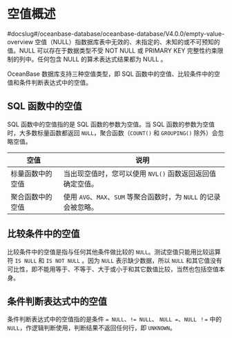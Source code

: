 空值概述 
=========================
#docslug#/oceanbase-database/oceanbase-database/V4.0.0/empty-value-overview
空值（NULL）指数据库表中无效的、未指定的、未知的或不可预知的值。NULL 可以存在于数据类型不受 NOT NULL 或 PRIMARY KEY 完整性约束限制的列中。任何包含 NULL 的算术表达式结果都为 NULL 。

OceanBase 数据库支持三种空值类型，即 SQL 函数中的空值、比较条件中的空值和条件判断表达式中的空值。



SQL 函数中的空值 
-------------------------------

SQL 函数中的空值指的是 SQL 函数的参数为空值。当 SQL 函数的参数为空值时，大多数标量函数都返回 `NULL`，聚合函数（`COUNT()` 和 `GROUPING()` 除外）会忽略空值。


|    空值    |                      说明                       |
|----------|-----------------------------------------------|
| 标量函数中的空值 | 当出现空值时，您可以使用 `NVL()` 函数返回返回值确定空值。             |
| 聚合函数中的空值 | 使用 `AVG`、`MAX`、`SUM` 等聚合函数时，为 `NULL` 的记录会被忽略。 |



比较条件中的空值 
-----------------------------

比较条件中的空值是指与任何其他条件做比较的 `NULL`。测试空值只能用比较运算符 `IS NULL` 和 `IS NOT NULL` 。因为 `NULL` 表示缺少数据，所以 `NULL` 和其它值没有可比性，即不能用等于、不等于、大于或小于和其它数值比较，当然也包括空值本身。



条件判断表达式中的空值 
--------------------------------

条件判断表达式中的空值指的是条件 `= NULL`、`!= NULL`、 `NULL =`、`NULL ！=` 中的 `NULL`，作逻辑判断使用，判断结果不返回任何行，即 `UNKNOWN`。

